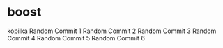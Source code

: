 # boost
kopilka
Random Commit 1
Random Commit 2
Random Commit 3
Random Commit 4
Random Commit 5
Random Commit 6
